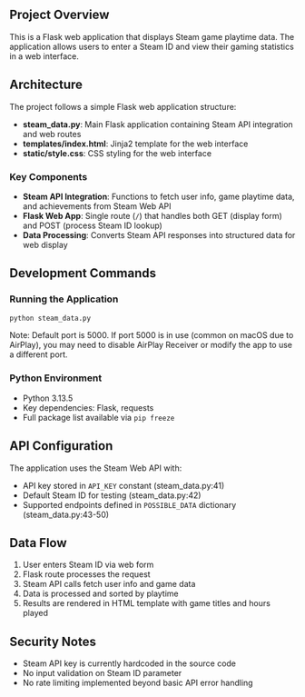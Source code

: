 ## Project Overview

This is a Flask web application that displays Steam game playtime data. The application allows users to enter a Steam ID and view their gaming statistics in a web interface.

## Architecture

The project follows a simple Flask web application structure:

- **steam_data.py**: Main Flask application containing Steam API integration and web routes
- **templates/index.html**: Jinja2 template for the web interface
- **static/style.css**: CSS styling for the web interface

### Key Components

- **Steam API Integration**: Functions to fetch user info, game playtime data, and achievements from Steam Web API
- **Flask Web App**: Single route (`/`) that handles both GET (display form) and POST (process Steam ID lookup)
- **Data Processing**: Converts Steam API responses into structured data for web display

## Development Commands

### Running the Application
```bash
python steam_data.py
```
Note: Default port is 5000. If port 5000 is in use (common on macOS due to AirPlay), you may need to disable AirPlay Receiver or modify the app to use a different port.

### Python Environment
- Python 3.13.5
- Key dependencies: Flask, requests
- Full package list available via `pip freeze`

## API Configuration

The application uses the Steam Web API with:
- API key stored in `API_KEY` constant (steam_data.py:41)
- Default Steam ID for testing (steam_data.py:42)
- Supported endpoints defined in `POSSIBLE_DATA` dictionary (steam_data.py:43-50)

## Data Flow

1. User enters Steam ID via web form
2. Flask route processes the request
3. Steam API calls fetch user info and game data
4. Data is processed and sorted by playtime
5. Results are rendered in HTML template with game titles and hours played

## Security Notes

- Steam API key is currently hardcoded in the source code
- No input validation on Steam ID parameter
- No rate limiting implemented beyond basic API error handling